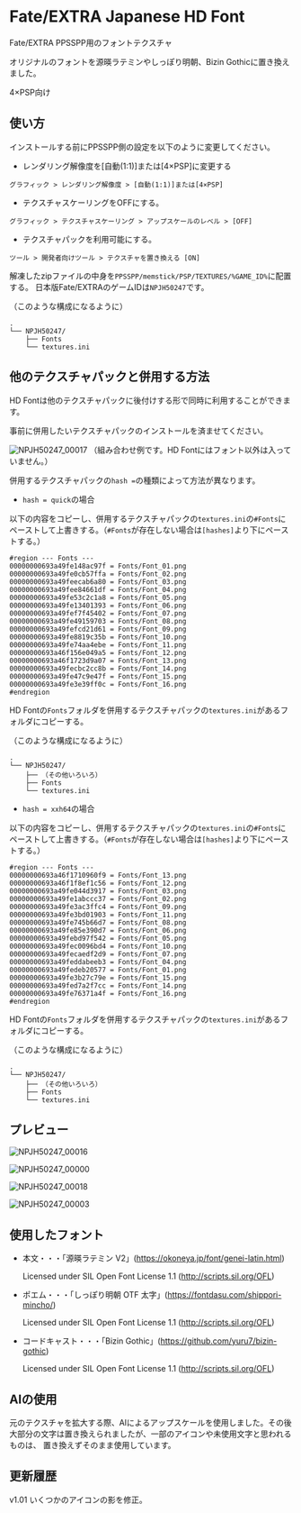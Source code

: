 # Fate/EXTRA Japanese HD Font
Fate/EXTRA PPSSPP用のフォントテクスチャ

オリジナルのフォントを源暎ラテミンやしっぽり明朝、Bizin Gothicに置き換えました。

4×PSP向け


## 使い方
インストールする前にPPSSPP側の設定を以下のように変更してください。

* レンダリング解像度を[自動(1:1)]または[4×PSP]に変更する

`グラフィック > レンダリング解像度 > [自動(1:1)]または[4×PSP]`

* テクスチャスケーリングをOFFにする。

`グラフィック > テクスチャスケーリング > アップスケールのレベル > [OFF]`

* テクスチャパックを利用可能にする。

`ツール > 開発者向けツール > テクスチャを置き換える [ON]`


解凍したzipファイルの中身を`PPSSPP/memstick/PSP/TEXTURES/%GAME_ID%`に配置する。
日本版Fate/EXTRAのゲームIDは`NPJH50247`です。

（このような構成になるように）

```
.
└── NPJH50247/
    ├── Fonts
    └── textures.ini
```

## 他のテクスチャパックと併用する方法
HD Fontは他のテクスチャパックに後付けする形で同時に利用することができます。

事前に併用したいテクスチャパックのインストールを済ませてください。

![NPJH50247_00017](https://github.com/user-attachments/assets/6663c42e-970e-4c20-a767-b9c132de3ab5)
（組み合わせ例です。HD Fontにはフォント以外は入っていません。）

併用するテクスチャパックの`hash =`の種類によって方法が異なります。

* `hash = quick`の場合

以下の内容をコピーし、併用するテクスチャパックの`textures.ini`の`#Fonts`にペーストして上書きする。（`#Fonts`が存在しない場合は`[hashes]`より下にペーストする。）
```
#region --- Fonts ---
00000000693a49fe148ac97f = Fonts/Font_01.png
00000000693a49fe0cb57ffa = Fonts/Font_02.png
00000000693a49feecab6a80 = Fonts/Font_03.png
00000000693a49fee84661df = Fonts/Font_04.png
00000000693a49fe53c2c1a8 = Fonts/Font_05.png
00000000693a49fe13401393 = Fonts/Font_06.png
00000000693a49fef7f45402 = Fonts/Font_07.png
00000000693a49fe49159703 = Fonts/Font_08.png
00000000693a49fefcd21d61 = Fonts/Font_09.png
00000000693a49fe8819c35b = Fonts/Font_10.png
00000000693a49fe74aa4ebe = Fonts/Font_11.png
00000000693a46f156e049a5 = Fonts/Font_12.png
00000000693a46f1723d9a07 = Fonts/Font_13.png
00000000693a49fecbc2cc8b = Fonts/Font_14.png
00000000693a49fe47c9e47f = Fonts/Font_15.png
00000000693a49fe3e39ff0c = Fonts/Font_16.png
#endregion
```

HD Fontの`Fonts`フォルダを併用するテクスチャパックの`textures.ini`があるフォルダにコピーする。

（このような構成になるように）


```
.
└── NPJH50247/
    ├── （その他いろいろ）
    ├── Fonts
    └── textures.ini
```

* `hash = xxh64`の場合

以下の内容をコピーし、併用するテクスチャパックの`textures.ini`の`#Fonts`にペーストして上書きする。（`#Fonts`が存在しない場合は`[hashes]`より下にペーストする。）
```
#region --- Fonts ---
00000000693a46f1710960f9 = Fonts/Font_13.png
00000000693a46f1f8ef1c56 = Fonts/Font_12.png
00000000693a49fe044d3917 = Fonts/Font_03.png
00000000693a49fe1abccc37 = Fonts/Font_02.png
00000000693a49fe3ac3ffc4 = Fonts/Font_09.png
00000000693a49fe3bd01903 = Fonts/Font_11.png
00000000693a49fe745b66d7 = Fonts/Font_08.png
00000000693a49fe85e390d7 = Fonts/Font_06.png
00000000693a49febd97f542 = Fonts/Font_05.png
00000000693a49fec0096bd4 = Fonts/Font_10.png
00000000693a49fecaedf2d9 = Fonts/Font_07.png
00000000693a49feddabeeb3 = Fonts/Font_04.png
00000000693a49fedeb20577 = Fonts/Font_01.png
00000000693a49fe3b27c79e = Fonts/Font_15.png
00000000693a49fed7a2f7cc = Fonts/Font_14.png
00000000693a49fe76371a4f = Fonts/Font_16.png
#endregion
```

HD Fontの`Fonts`フォルダを併用するテクスチャパックの`textures.ini`があるフォルダにコピーする。

（このような構成になるように）

```
.
└── NPJH50247/
    ├── （その他いろいろ）
    ├── Fonts
    └── textures.ini
```
## プレビュー

![NPJH50247_00016](https://github.com/user-attachments/assets/8e048b59-a725-45d9-8ff3-d036be5187ee)


![NPJH50247_00000](https://github.com/user-attachments/assets/b2b89bdb-5a01-4eac-8d29-5b2bdd9ba7a5)


![NPJH50247_00018](https://github.com/user-attachments/assets/e2b543cc-c8fb-4544-a49d-ae73d7a73cce)


![NPJH50247_00003](https://github.com/user-attachments/assets/542cdb97-38c9-4fee-894a-d997d10d1e06)


## 使用したフォント
* 本文・・・「源暎ラテミン V2」(https://okoneya.jp/font/genei-latin.html)

   Licensed under SIL Open Font License 1.1 (http://scripts.sil.org/OFL)
  
* ポエム・・・「しっぽり明朝 OTF 太字」(https://fontdasu.com/shippori-mincho/)

  Licensed under SIL Open Font License 1.1 (http://scripts.sil.org/OFL)
  
* コードキャスト・・・「Bizin Gothic」(https://github.com/yuru7/bizin-gothic)

  Licensed under SIL Open Font License 1.1 (http://scripts.sil.org/OFL)



## AIの使用
元のテクスチャを拡大する際、AIによるアップスケールを使用しました。その後大部分の文字は置き換えられましたが、一部のアイコンや未使用文字と思われるものは、
置き換えずそのまま使用しています。



## 更新履歴
v1.01 いくつかのアイコンの影を修正。
